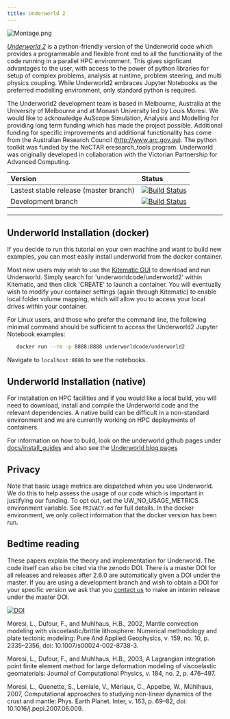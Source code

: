 ```yaml
---
title: Underworld 2
---
```


![Montage.png](./images/Montage.png)

[_Underworld 2_](http://www.underworldcode.org) is a python-friendly version of the Underworld code which provides a programmable and flexible front end to all the functionality of the code running in a parallel HPC environment. This gives signficant advantages to the user, with access to the power of python libraries for setup of complex problems, analysis at runtime, problem steering, and multi physics coupling. While Underworld2 embraces Jupyter Notebooks as the preferred modelling environment, only standard python is required.

The Underworld2 development team is based in Melbourne, Australia at the University of Melbourne and at Monash University led by Louis Moresi. We would like to acknowledge AuScope Simulation, Analysis and Modelling for providing long term funding which has made the project possible. Additional funding for specific improvements and additional functionality has come from the Australian Research Council (http://www.arc.gov.au). The python toolkit was funded by the NeCTAR eresearch_tools program. Underworld was originally developed in collaboration with the Victorian Partnership for Advanced Computing.


| Version | Status |
| :----   | :----  |
| Lastest stable release (master branch) | [![Build Status](http://130.56.252.251:32779/buildStatus/icon?job=master)](http://130.56.252.251:32779/job/master/) |
| Development branch | [![Build Status](http://130.56.252.251:32779/buildStatus/icon?job=uw-dev)](http://130.56.252.251:32779/job/uw-dev/) |

---

## Underworld Installation (docker)

If you decide to run this tutorial on your own machine and want to build new examples, you can most easily install underworld from the docker container.

Most new users may wish to use the [Kitematic GUI](https://github.com/docker/kitematic/releases) to download and run Underworld. Simply search for 'underworldcode/underworld2' within Kitematic, and then click 'CREATE' to launch a container. You will eventually wish to modify your container settings (again through Kitematic) to enable local folder volume mapping, which will allow you to access your local drives within your container.

For Linux users, and those who prefer the command line, the following minimal command should be sufficient to access the Underworld2 Jupyter Notebook examples:

```bash
   docker run --rm -p 8888:8888 underworldcode/underworld2
```

Navigate to `localhost:8888` to see the notebooks.

## Underworld Installation (native)

For installation on HPC facilities and if you would like a local build, you will need to download, install and compile the Underworld code and the relevant dependencies. A native build can be difficult
in a non-standard environment and we are currently working on HPC deployments of containers.

For information on how to build, look on the underworld github pages under [docs/install_guides](https://github.com/underworldcode/underworld2/tree/master/docs/install_guides) and also see the [Underworld blog pages](http://www.underworldcode.org/pages/Blog/)


Privacy
-------

Note that basic usage metrics are dispatched when you use Underworld. We do this to help
assess the usage of our code which is important in justifying our funding. To opt out, set the UW_NO_USAGE_METRICS environment variable. See `PRIVACY.md` for full details. In the docker environment, we only collect information that the docker version has been run.                                    

Bedtime reading
---------------

These papers explain the theory and implementation for Underworld. The code itself can also be cited via the zenodo DOI. There is a master DOI for all releases and releases after 2.6.0 are automatically given a DOI under the master. If you are using a development branch and wish to obtain a DOI for your specific version we ask that you [contact us](mailto:anyone@underworldcode.org) to make an interim release under the master DOI.

[![DOI](https://zenodo.org/badge/DOI/10.5281/zenodo.1436039.svg)](https://doi.org/10.5281/zenodo.1436039)

Moresi, L., Dufour, F., and Muhlhaus, H.B., 2002, Mantle convection modeling with viscoelastic/brittle lithosphere: Numerical methodology and plate tectonic modeling: Pure And Applied Geophysics, v. 159, no. 10, p. 2335–2356, doi: 10.1007/s00024-002-8738-3.

Moresi, L., Dufour, F., and Muhlhaus, H.B., 2003, A Lagrangian integration point finite element method for large deformation modeling of viscoelastic geomaterials: Journal of Computational Physics, v. 184, no. 2, p. 476–497.

Moresi, L., Quenette, S., Lemiale, V., Mériaux, C., Appelbe, W., Mühlhaus, 2007, Computational approaches to studying non-linear dynamics of the crust and mantle: Phys. Earth Planet. Inter, v. 163, p. 69–82, doi: 10.1016/j.pepi.2007.06.009.
